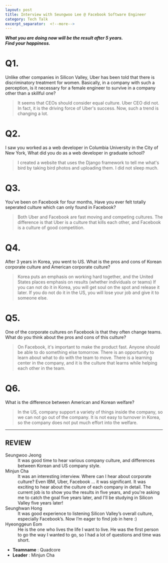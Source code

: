 ```yaml
---
layout: post
title: Interview with Seungwoo Lee @ Facebook Software Engineer
category: Tech Talk
excerpt_separator:  <!--more-->
---
```


***What you are doing now will be the result after 5 years.***    
***Find your happiness.***    

# Q1.

Unlike other companies in Silicon Valley, Uber has been told that there is discriminatory treatment for women. Basically, in a company with such a perception, is it necessary for a female engineer to survive in a company other than a skillful one?

> It seems that CEOs should consider equal culture. Uber CEO did not. In fact, it is the driving force of Uber's success. Now, such a trend is changing a lot.

# Q2.

I saw you worked as a web developer in Columbia University in the City of New York, What did you do as a web developer in graduate school?

> I created a website that uses the Django framework to tell me what's bird by taking bird photos and uploading them. I did not sleep much.

# Q3.

You’ve been on Facebook for four months, Have you ever felt totally seperated culture which can only found in Facebook?

> Both Uber and Facebook are fast moving and competing cultures.
The difference is that Uber is a culture that kills each other, and Facebook is a culture of good competition.

# Q4.

After 3 years in Korea, you went to US. What is the pros and cons of Korean corporate culture and American corporate culture?

> Korea puts an emphasis on working hard together, and the United States places emphasis on results (whether individuals or teams)
If you can not do it in Korea, you will get soul on the spot and release it later.
If you do not do it in the US, you will lose your job and give it to someone else.

# Q5.

One of the corporate cultures on Facebook is that they often change teams. What do you think about the pros and cons of this culture?

> On Facebook, it's important to make the product fast. Anyone should be able to do something else tomorrow. There is an opportunity to learn about what to do with the team to move. There is a learning center in the company, and it is the culture that learns while helping each other in the team.

# Q6.

What is the difference between American and Korean welfare?

> In the US, company support a variety of things inside the company, so we can not go out of the company.
It is not easy to turnover in Korea, so the company does not put much effort into the welfare.

* * *

## REVIEW
<dl>
    <dt>Seungwoo Jeong</dt>
        <dd>It was good time to hear various company culture, and differences between Korean and US company style.</dd>
    <dt>Minjun Cha</dt>
        <dd>It was an interesting interview.
        Where can I hear about corporate culture?
        Even IBM, Uber, Facebook ... it was significant.
        It was exciting to hear about the culture of each company in detail. The current job is to show you the results in five years, and you're asking me to catch the goal five years later, and I'll be studying in Silicon Valley five years later!</dd>
    <dt>Seunghwan Hong</dt>
        <dd>It was good experience to listening Silicon Valley’s overall culture, especially Facebook’s. Now I’m eager to find job in here :)</dd>
    <dt>Hyeonggeun Eom</dt>
        <dd>He is the one who lives the life I want to live. He was the first person to go the way I wanted to go, so I had a lot of questions and time was short.</dd>
</dl>

- **Teamname** : Quadcore 
- **Leader** : Minjun Cha